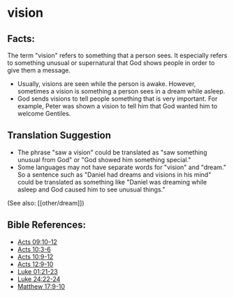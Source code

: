 # vision #

## Facts: ##

The term "vision" refers to something that a person sees. It especially refers to something unusual or supernatural that God shows people in order to give them a message.

 * Usually, visions are seen while the person is awake. However, sometimes a vision is something a person sees in a dream while asleep.
 * God sends visions to tell people something that is very important. For example, Peter was shown a vision to tell him that God wanted him to welcome Gentiles.

## Translation Suggestion ##

 * The phrase "saw a vision" could be translated as "saw something unusual from God" or "God showed him something special."
 * Some languages may not have separate words for "vision" and "dream." So a sentence such as "Daniel had dreams and visions in his mind" could be translated as something like "Daniel was dreaming while asleep and God caused him to see unusual things."

(See also: [[other/dream]])

## Bible References: ##

* [Acts 09:10-12](en/tn/act/help/09/10)
* [Acts 10:3-6](en/tn/act/help/10/03)
* [Acts 10:9-12](en/tn/act/help/10/09)
* [Acts 12:9-10](en/tn/act/help/12/09)
* [Luke 01:21-23](en/tn/luk/help/01/21)
* [Luke 24:22-24](en/tn/luk/help/24/22)
* [Matthew 17:9-10](en/tn/mat/help/17/09)